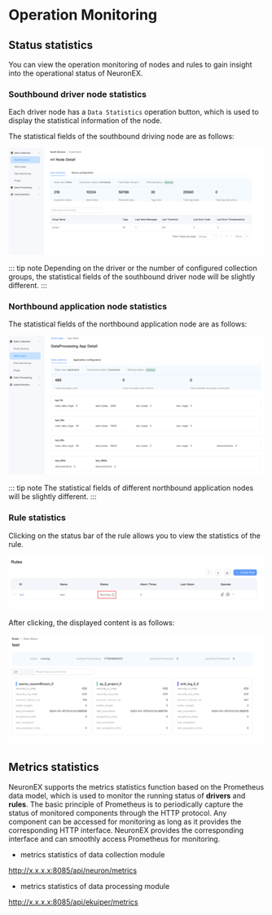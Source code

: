 # Operation Monitoring

## Status statistics

You can view the operation monitoring of nodes and rules to gain insight into the operational status of NeuronEX.

### Southbound driver node statistics

Each driver node has a `Data Statistics` operation button, which is used to display the statistical information of the node.

The statistical fields of the southbound driving node are as follows:

![south_statistics](./assets/south_statistics.png)

::: tip note
Depending on the driver or the number of configured collection groups, the statistical fields of the southbound driver node will be slightly different.
:::

### Northbound application node statistics

The statistical fields of the northbound application node are as follows:

![north_statistics](./assets/north_statistics.png)

::: tip note
The statistical fields of different northbound application nodes will be slightly different.
:::

### Rule statistics

Clicking on the status bar of the rule allows you to view the statistics of the rule.

![north_statistics](./assets/rule_statistics1.png)

After clicking, the displayed content is as follows:

![north_statistics](./assets/rule_statistics2.png)


## Metrics statistics

NeuronEX supports the metrics statistics function based on the Prometheus data model, which is used to monitor the running status of **drivers** and **rules**. The basic principle of Prometheus is to periodically capture the status of monitored components through the HTTP protocol. Any component can be accessed for monitoring as long as it provides the corresponding HTTP interface. NeuronEX provides the corresponding interface and can smoothly access Prometheus for monitoring.

- metrics statistics of data collection module

http://x.x.x.x:8085/api/neuron/metrics

- metrics statistics of data processing module

http://x.x.x.x:8085/api/ekuiper/metrics